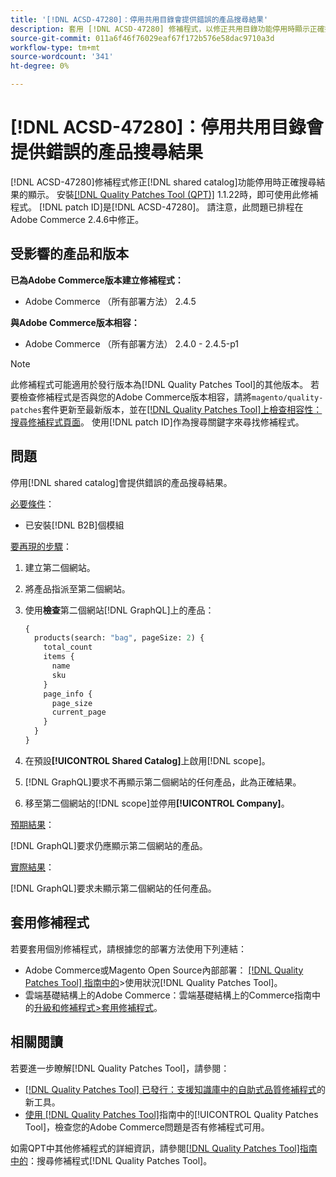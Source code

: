 ```yaml
---
title: '[!DNL ACSD-47280]：停用共用目錄會提供錯誤的產品搜尋結果'
description: 套用 [!DNL ACSD-47280] 修補程式，以修正共用目錄功能停用時顯示正確搜尋結果的問題。
source-git-commit: 011a6f46f76029eaf67f172b576e58dac9710a3d
workflow-type: tm+mt
source-wordcount: '341'
ht-degree: 0%

---
```


# [!DNL ACSD-47280]：停用共用目錄會提供錯誤的產品搜尋結果

[!DNL ACSD-47280]修補程式修正[!DNL shared catalog]功能停用時正確搜尋結果的顯示。 安裝[[!DNL Quality Patches Tool (QPT)]](https://experienceleague.adobe.com/en/docs/commerce-operations/tools/quality-patches-tool/quality-patches-tool-to-self-serve-quality-patches) 1.1.22時，即可使用此修補程式。 [!DNL patch ID]是[!DNL ACSD-47280]。 請注意，此問題已排程在Adobe Commerce 2.4.6中修正。

## 受影響的產品和版本

**已為Adobe Commerce版本建立修補程式：**
* Adobe Commerce （所有部署方法） 2.4.5

**與Adobe Commerce版本相容：**
* Adobe Commerce （所有部署方法） 2.4.0 - 2.4.5-p1

>[!NOTE]
>
>此修補程式可能適用於發行版本為[!DNL Quality Patches Tool]的其他版本。 若要檢查修補程式是否與您的Adobe Commerce版本相容，請將`magento/quality-patches`套件更新至最新版本，並在[[!DNL Quality Patches Tool]上檢查相容性：搜尋修補程式頁面](https://experienceleague.adobe.com/tools/commerce-quality-patches/index.html)。 使用[!DNL patch ID]作為搜尋關鍵字來尋找修補程式。

## 問題

停用[!DNL shared catalog]會提供錯誤的產品搜尋結果。

<u>必要條件</u>：

* 已安裝[!DNL B2B]個模組

<u>要再現的步驟</u>：

1. 建立第二個網站。
1. 將產品指派至第二個網站。
1. 使用&#x200B;**檢查**&#x200B;第二個網站[!DNL GraphQL]上的產品：

   ```GraphQL
   {
     products(search: "bag", pageSize: 2) {
       total_count
       items {
         name
         sku
       }
       page_info {
         page_size
         current_page
       }
     }
   }
   ```

1. 在預設&#x200B;**[!UICONTROL Shared Catalog]**&#x200B;上啟用[!DNL scope]。
1. [!DNL GraphQL]要求不再顯示第二個網站的任何產品，此為正確結果。
1. 移至第二個網站的[!DNL scope]並停用&#x200B;**[!UICONTROL Company]**。

<u>預期結果</u>：

[!DNL GraphQL]要求仍應顯示第二個網站的產品。

<u>實際結果</u>：

[!DNL GraphQL]要求未顯示第二個網站的任何產品。

## 套用修補程式

若要套用個別修補程式，請根據您的部署方法使用下列連結：

* Adobe Commerce或Magento Open Source內部部署： [[!DNL Quality Patches Tool] 指南中的](/help/tools/quality-patches-tool/usage.md)>使用狀況[!DNL Quality Patches Tool]。
* 雲端基礎結構上的Adobe Commerce：雲端基礎結構上的Commerce指南中的[升級和修補程式>套用修補程式](https://experienceleague.adobe.com/docs/commerce-cloud-service/user-guide/develop/upgrade/apply-patches.html)。

## 相關閱讀

若要進一步瞭解[!DNL Quality Patches Tool]，請參閱：

* [[!DNL Quality Patches Tool] 已發行：支援知識庫中的自助式品質修補程式](https://experienceleague.adobe.com/en/docs/commerce-operations/tools/quality-patches-tool/quality-patches-tool-to-self-serve-quality-patches)的新工具。
* [使用 [!DNL Quality Patches Tool]](/help/tools/quality-patches-tool/patches-available-in-qpt/check-patch-for-magento-issue-with-magento-quality-patches.md)指南中的[!UICONTROL Quality Patches Tool]，檢查您的Adobe Commerce問題是否有修補程式可用。


如需QPT中其他修補程式的詳細資訊，請參閱[[!DNL Quality Patches Tool]指南中的](https://experienceleague.adobe.com/tools/commerce-quality-patches/index.html)：搜尋修補程式[!DNL Quality Patches Tool]。
